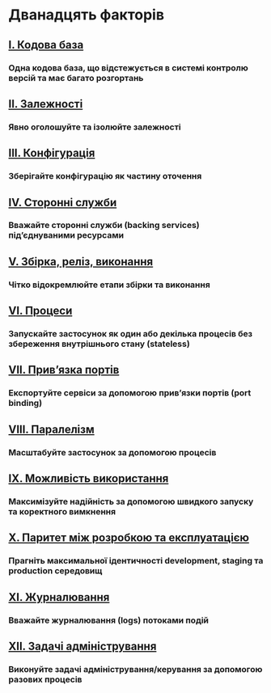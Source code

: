 Дванадцять факторів
===================

## [I. Кодова база](./codebase)
### Одна кодова база, що відстежується в системі контролю версій та має багато розгортань

## [II. Залежності](./dependencies)
### Явно оголошуйте та ізолюйте залежності

## [III. Конфігурація](./config)
### Зберігайте конфігурацію як частину оточення

## [IV. Сторонні служби](./backing-services)
### Вважайте сторонні служби (backing services) підʼєднуваними ресурсами

## [V. Збірка, реліз, виконання](./build-release-run)
### Чітко відокремлюйте етапи збірки та виконання

## [VI. Процеси](./processes)
### Запускайте застосунок як один або декілька процесів без збереження внутрішнього стану (stateless)

## [VII. Привʼязка портів](./port-binding)
### Експортуйте сервіси за допомогою привʼязки портів (port binding)

## [VIII. Паралелізм](./concurrency)
### Масштабуйте застосунок за допомогою процесів

## [IX. Можливість використання](./disposability)
### Максимізуйте надійність за допомогою швидкого запуску та коректного вимкнення

## [X. Паритет між розробкою та експлуатацією](./dev-prod-parity)
### Прагніть максимальної ідентичності development, staging та production середовищ

## [XI. Журналювання](./logs)
### Вважайте журналювання (logs) потоками подій

## [XII. Задачі адміністрування](./admin-processes)
### Виконуйте задачі адміністрування/керування за допомогою разових процесів
